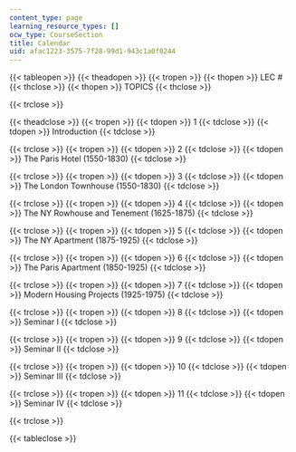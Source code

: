 ```yaml
---
content_type: page
learning_resource_types: []
ocw_type: CourseSection
title: Calendar
uid: afac1223-3575-7f28-99d1-943c1a0f0244
---
```


{{< tableopen >}}
{{< theadopen >}}
{{< tropen >}}
{{< thopen >}}
LEC #
{{< thclose >}}
{{< thopen >}}
TOPICS
{{< thclose >}}

{{< trclose >}}

{{< theadclose >}}
{{< tropen >}}
{{< tdopen >}}
1
{{< tdclose >}}
{{< tdopen >}}
Introduction
{{< tdclose >}}

{{< trclose >}}
{{< tropen >}}
{{< tdopen >}}
2
{{< tdclose >}}
{{< tdopen >}}
The Paris Hotel (1550-1830)
{{< tdclose >}}

{{< trclose >}}
{{< tropen >}}
{{< tdopen >}}
3
{{< tdclose >}}
{{< tdopen >}}
The London Townhouse (1550-1830)
{{< tdclose >}}

{{< trclose >}}
{{< tropen >}}
{{< tdopen >}}
4
{{< tdclose >}}
{{< tdopen >}}
The NY Rowhouse and Tenement (1625-1875)
{{< tdclose >}}

{{< trclose >}}
{{< tropen >}}
{{< tdopen >}}
5
{{< tdclose >}}
{{< tdopen >}}
The NY Apartment (1875-1925)
{{< tdclose >}}

{{< trclose >}}
{{< tropen >}}
{{< tdopen >}}
6
{{< tdclose >}}
{{< tdopen >}}
The Paris Apartment (1850-1925)
{{< tdclose >}}

{{< trclose >}}
{{< tropen >}}
{{< tdopen >}}
7
{{< tdclose >}}
{{< tdopen >}}
Modern Housing Projects (1925-1975)
{{< tdclose >}}

{{< trclose >}}
{{< tropen >}}
{{< tdopen >}}
8
{{< tdclose >}}
{{< tdopen >}}
Seminar I
{{< tdclose >}}

{{< trclose >}}
{{< tropen >}}
{{< tdopen >}}
9
{{< tdclose >}}
{{< tdopen >}}
Seminar II
{{< tdclose >}}

{{< trclose >}}
{{< tropen >}}
{{< tdopen >}}
10
{{< tdclose >}}
{{< tdopen >}}
Seminar III
{{< tdclose >}}

{{< trclose >}}
{{< tropen >}}
{{< tdopen >}}
11
{{< tdclose >}}
{{< tdopen >}}
Seminar IV
{{< tdclose >}}

{{< trclose >}}

{{< tableclose >}}